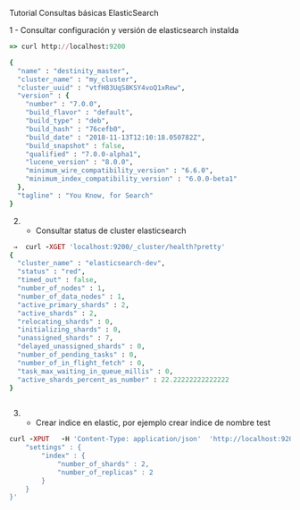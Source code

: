 
Tutorial Consultas básicas ElasticSearch

1 - Consultar configuración y versión de elasticsearch instalda
```ruby
=> curl http://localhost:9200

{
  "name" : "destinity_master",
  "cluster_name" : "my_cluster",
  "cluster_uuid" : "vtfH83UqS8KSY4voQ1xRew",
  "version" : {
    "number" : "7.0.0",
    "build_flavor" : "default",
    "build_type" : "deb",
    "build_hash" : "76cefb0",
    "build_date" : "2018-11-13T12:10:18.050782Z",
    "build_snapshot" : false,
    "qualified" : "7.0.0-alpha1",
    "lucene_version" : "8.0.0",
    "minimum_wire_compatibility_version" : "6.6.0",
    "minimum_index_compatibility_version" : "6.0.0-beta1"
  },
  "tagline" : "You Know, for Search"
}

```

2. - Consultar status de cluster elasticsearch
```ruby
 ⇒  curl -XGET 'localhost:9200/_cluster/health?pretty'
{
  "cluster_name" : "elasticsearch-dev",
  "status" : "red",
  "timed_out" : false,
  "number_of_nodes" : 1,
  "number_of_data_nodes" : 1,
  "active_primary_shards" : 2,
  "active_shards" : 2,
  "relocating_shards" : 0,
  "initializing_shards" : 0,
  "unassigned_shards" : 7,
  "delayed_unassigned_shards" : 0,
  "number_of_pending_tasks" : 0,
  "number_of_in_flight_fetch" : 0,
  "task_max_waiting_in_queue_millis" : 0,
  "active_shards_percent_as_number" : 22.22222222222222
}
  
```
3. - Crear indice en elastic, por ejemplo crear indice de nombre test
```ruby
curl -XPUT   -H 'Content-Type: application/json'  'http://localhost:9200/test/' -d '{
    "settings" : {
        "index" : {
            "number_of_shards" : 2,
            "number_of_replicas" : 2
        }
    }
}'
```




